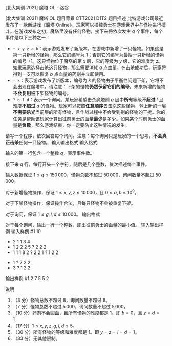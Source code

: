 



[北大集训 2021] 魔塔 OL - 洛谷














[北大集训 2021] 魔塔 OL
题目背景
CTT2021 D1T2
题目描述
比特游戏公司最近发布了一款新游戏《魔塔 Online》，玩家可以操控勇士在游戏世界中与怪物进行搏斗。在游戏发布之初，魔塔里没有任何怪物，接下来将依次发生 $q$ 个事件，每个事件是以下三种之一：

* `+ x y z a b`：表示游戏发布了新版本，在游戏中新增了一只怪物。如果这是第一只新增的怪物，那么它的编号为 $1$；否则它的编号为最后一只新增的怪物的编号 $+1$。这只怪物位于魔塔的第 $x$ 层，它的等级为 $y$ 级，它的难度为 $z$。如果玩家选择击杀这只怪物，那么需要消耗 $a$ 点血量，在击杀成功后，玩家将得到一支可以恢复 $b$ 点血量的药剂并立即使用。
* `- k`：表示游戏发布了新版本，编号为 $k$ 的怪物由于平衡性问题下架，它将不会出现在魔塔中。请注意：下架的怪物**仍然保留它们的编号**，未来新增的怪物**不会复用**被下架怪物的编号。
* `? g l d`：表示一个询问。某玩家希望击杀魔塔前 $g$ 层中**所有**等级**不超过** $l$ 且难度**不超过** $d$ 的怪物。玩家可以按照**任意顺序**去击杀这些怪物，登上新的一层**不需要杀光**当前层的所有怪物，且作战过程中不会受到别的怪物的干扰。你的任务是帮助该玩家计算出征前勇士的血量**最少**是多少。如果某个时刻勇士的血量是**负数**，那么游戏结束，你一定要防止这种情况的发生。

请写一个程序，依次回答每个询问。注意：每个询问只是玩家的一个思考，**不会真正击杀**任何一只怪物。
输入输出格式
输入格式

输入的第一行包含一个整数 $q$，表示事件数。

接下来 $q$ 行，每行开头一个字符，随后是几个整数，依次描述每个事件。

输入数据保证 $1\leq q\leq 150\,000$，怪物总数不超过 $50\,000$，询问数量不超过 $50\,000$。

对于新增怪物操作，保证 $1\leq x,y,z\leq 10\,000$，且 $0\leq a,b\leq 10^9$。

对于下架怪物操作，保证操作合法，且每只怪物不会被重复下架。

对于询问，保证 $1\leq g,l,d\leq 10\,000$。
输出格式

对于每个询问，输出一行一个整数，即出征前勇士的血量的最小值。
输入输出样例
输入样例 #1
10
+ 2 1 1 3 4
+ 1 2 2 2 5
? 2 2 2
+ 1 1 1 8 2
? 2 2 1
? 1 2 2
- 1
? 2 2 2
- 3
? 1 2 2

输出样例 #1
2
7
5
5
2

说明
1. （3 分）怪物总数不超过 $8$，询问数量不超过 $8$。
2. （7 分）怪物总数不超过 $5\,000$，询问数量不超过 $5\,000$。
3. （10 分）药剂不会回血，且所有怪物的难度都是 $1$。即 $b=0$，且 $z=d=1$。
4. （17 分）$1\leq x,y,z,g,l,d\leq 5$。
5. （30 分）所有怪物的等级和难度都是 $1$。即 $y=z=l=d=1$。
6. （33 分）无其他限制。







